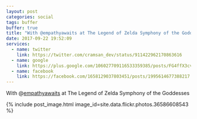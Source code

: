 ```yaml
---
layout: post
categories: social
tags: buffer
buffer: true
title: "With @empathyawaits at The Legend of Zelda Symphony of the Goddesses"
date: 2017-09-22 19:52:09
services: 
  - name: twitter
    link: https://twitter.com/cramsan_dev/status/911422962170863616
  - name: google
    link: https://plus.google.com/106027709116533359385/posts/FG4ffX3cvBn
  - name: facebook
    link: https://facebook.com/1658129037803451/posts/1995614677388217
---
```


With @<a class="username" href="https://twitter.com/empathyawaits" rel="external nofollow" target="_blank">empathyawaits</a> at The Legend of Zelda Symphony of the Goddesses

{% include post_image.html image_id=site.data.flickr.photos.36586608543 %}
